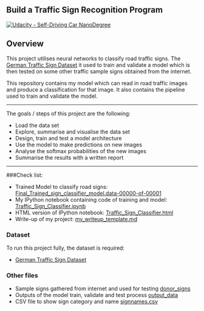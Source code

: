 ## Build a Traffic Sign Recognition Program
[![Udacity - Self-Driving Car NanoDegree](https://s3.amazonaws.com/udacity-sdc/github/shield-carnd.svg)](http://www.udacity.com/drive)

Overview
---

This project utilises neural networks to classify road traffic signs. The [German Traffic Sign Dataset](http://benchmark.ini.rub.de/?section=gtsrb&subsection=dataset) it used to train and validate a model which is then tested on some other traffic sample signs obtained from the internet.

This repository contains my model which can read in road traffic images and produce a classification for that image. It also contains the pipeline used to train and validate the model.

---
The goals / steps of this project are the following:

* Load the data set
* Explore, summarise and visualise the data set
* Design, train and test a model architecture
* Use the model to make predictions on new images
* Analyse the softmax probabilities of the new images
* Summarise the results with a written report

---

###Check list:

* Trained Model to classify road signs: [Final_Trained_sign_classifier_model.data-00000-of-00001](https://github.com/nutmas/Udacity-Self-Driving-Car/blob/master/CarND-Traffic-Sign-Classifier-Project/Final_Trained_sign_classifier_model.data-00000-of-00001)  
* My IPython notebook containing code of training and model: [Traffic_Sign_Classifier.ipynb](https://github.com/nutmas/Udacity-Self-Driving-Car/blob/master/CarND-Traffic-Sign-Classifier-Project/Traffic_Sign_Classifier.ipynb)  
* HTML version of IPython notebook: [Traffic_Sign_Classifier.html](https://github.com/nutmas/Udacity-Self-Driving-Car/blob/master/CarND-Traffic-Sign-Classifier-Project/Traffic_Sign_Classifier.html)  
* Write-up of my project: [my_writeup_template.md](https://github.com/nutmas/Udacity-Self-Driving-Car/blob/master/CarND-Traffic-Sign-Classifier-Project/my_writeup_template.md)

### Dataset
To run this project fully, the dataset is required:

* [German Traffic Sign Dataset](http://benchmark.ini.rub.de/?section=gtsrb&subsection=dataset)

### Other files

* Sample signs gathered from internet and used for testing [donor_signs](./donor_signs)
* Outputs of the model train, validate and test process [output_data](./output_data)
* CSV file to show sign category and name [signnames.csv](./signnames.csv)
